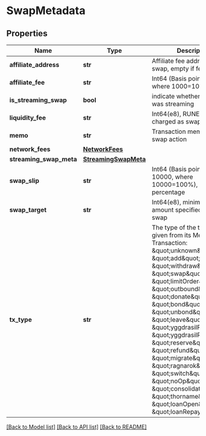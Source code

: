 # SwapMetadata

## Properties
Name | Type | Description | Notes
------------ | ------------- | ------------- | -------------
**affiliate_address** | **str** | Affiliate fee address of the swap, empty if fee swap | 
**affiliate_fee** | **str** | Int64 (Basis points, 0-1000, where 1000&#x3D;10%) | 
**is_streaming_swap** | **bool** | indicate whether this action was streaming | 
**liquidity_fee** | **str** | Int64(e8), RUNE amount charged as swap liquidity fee | 
**memo** | **str** | Transaction memo of the swap action | 
**network_fees** | [**NetworkFees**](NetworkFees.md) |  | 
**streaming_swap_meta** | [**StreamingSwapMeta**](StreamingSwapMeta.md) |  | [optional] 
**swap_slip** | **str** | Int64 (Basis points, 0-10000, where 10000&#x3D;100%), swap slip percentage | 
**swap_target** | **str** | Int64(e8), minimum output amount specified for the swap | 
**tx_type** | **str** | The type of the transaction given from its Memo. Type of Transaction:  \&quot;unknown\&quot;, \&quot;add\&quot;, \&quot;withdraw\&quot;, \&quot;swap\&quot;, \&quot;limitOrder\&quot;, \&quot;outbound\&quot;, \&quot;donate\&quot;, \&quot;bond\&quot;, \&quot;unbond\&quot;, \&quot;leave\&quot;, \&quot;yggdrasilFund\&quot;, \&quot;yggdrasilReturn\&quot;, \&quot;reserve\&quot;, \&quot;refund\&quot;, \&quot;migrate\&quot;, \&quot;ragnarok\&quot;, \&quot;switch\&quot;, \&quot;noOp\&quot;, \&quot;consolidate\&quot;, \&quot;thorname\&quot;, \&quot;loanOpen\&quot;, \&quot;loanRepayment\&quot;  | 

[[Back to Model list]](../README.md#documentation-for-models) [[Back to API list]](../README.md#documentation-for-api-endpoints) [[Back to README]](../README.md)

